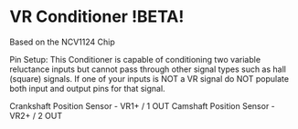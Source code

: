 # VR Conditioner !BETA!
Based on the NCV1124 Chip

Pin Setup:
     This Conditioner is capable of conditioning two variable reluctance inputs but cannot pass through other signal types such as hall (square) signals. If one of your inputs is NOT a VR signal do NOT populate both input and output pins for that signal.

Crankshaft Position Sensor  - VR1+ / 1 OUT
Camshaft Position Sensor  - VR2+ / 2 OUT